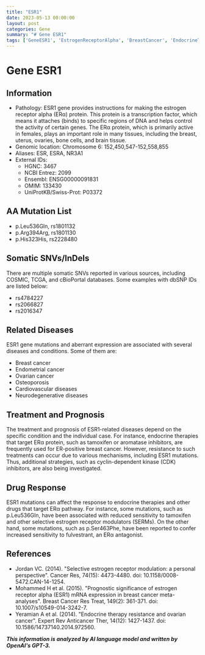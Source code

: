 ```yaml
---
title: "ESR1"
date: 2023-05-13 00:00:00
layout: post
categories: Gene
summary: "# Gene ESR1"
tags: ['GeneESR1', 'EstrogenReceptorAlpha', 'BreastCancer', 'EndocrineTherapy', 'DrugResponse', 'SomaticMutations', 'TranscriptionFactor', 'Prognosis']
---
```


# Gene ESR1

## Information
- Pathology: ESR1 gene provides instructions for making the estrogen receptor alpha (ERα) protein. This protein is a transcription factor, which means it attaches (binds) to specific regions of DNA and helps control the activity of certain genes. The ERα protein, which is primarily active in females, plays an important role in many tissues, including the breast, uterus, ovaries, bone cells, and brain tissue.
- Genomic location: Chromosome 6: 152,450,547-152,558,855
- Aliases: ESR, ESRA, NR3A1
- External IDs: 
    - HGNC: 3467
    - NCBI Entrez: 2099
    - Ensembl: ENSG00000091831
    - OMIM: 133430
    - UniProtKB/Swiss-Prot: P03372

## AA Mutation List
- p.Leu536Gln, rs1801132
- p.Arg394Arg, rs1801130
- p.His323His, rs2228480

## Somatic SNVs/InDels
There are multiple somatic SNVs reported in various sources, including COSMIC, TCGA, and cBioPortal databases. Some examples with dbSNP IDs are listed below:
- rs4784227
- rs2066827
- rs2016347

## Related Diseases
ESR1 gene mutations and aberrant expression are associated with several diseases and conditions. Some of them are:
- Breast cancer
- Endometrial cancer
- Ovarian cancer
- Osteoporosis
- Cardiovascular diseases
- Neurodegenerative diseases

## Treatment and Prognosis
The treatment and prognosis of ESR1-related diseases depend on the specific condition and the individual case. For instance, endocrine therapies that target ERα protein, such as tamoxifen or aromatase inhibitors, are frequently used for ER-positive breast cancer. However, resistance to such treatments can occur due to various mechanisms, including ESR1 mutations. Thus, additional strategies, such as cyclin-dependent kinase (CDK) inhibitors, are also being investigated.

## Drug Response
ESR1 mutations can affect the response to endocrine therapies and other drugs that target ERα pathway. For instance, some mutations, such as p.Leu536Gln, have been associated with reduced sensitivity to tamoxifen and other selective estrogen receptor modulators (SERMs). On the other hand, some mutations, such as p.Ser463Phe, have been reported to confer increased sensitivity to fulvestrant, an ERα antagonist.

## References
- Jordan VC. (2014). "Selective estrogen receptor modulation: a personal perspective". Cancer Res, 74(15): 4473-4480. doi: 10.1158/0008-5472.CAN-14-1254.
- Mohammed H et al. (2015). "Prognostic significance of estrogen receptor alpha (ESR1) mRNA expression in breast cancer meta-analyses". Breast Cancer Res Treat, 149(2): 361-371. doi: 10.1007/s10549-014-3242-7.
- Yeramian A et al. (2014). "Endocrine therapy resistance and ovarian cancer". Expert Rev Anticancer Ther, 14(12): 1427-1437. doi: 10.1586/14737140.2014.972560.

**_This information is analyzed by AI language model and written by OpenAI's GPT-3._**